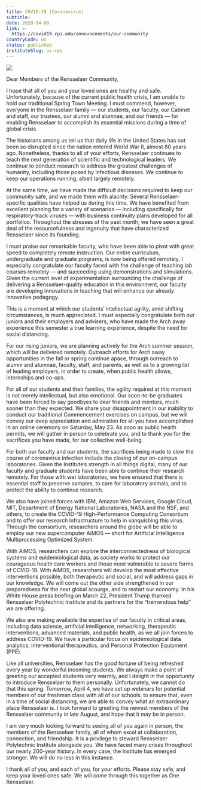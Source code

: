 ```yaml
---
title: COVID-19 (Coronavirus)
subtitle: 
date: 2020-04-08
link: >-
  https://covid19.rpi.edu/announcements/our-community
countryCode: us
status: published
instituteSlug: us-rpi
---
```

![](https://covid19.rpi.edu/themes/custom/paperclip/img/favicons/apple-touch-icon.png)

Dear Members of the Rensselaer Community,

I hope that all of you and your loved ones are healthy and safe. Unfortunately, because of the current public health crisis, I am unable to hold our traditional Spring Town Meeting. I must commend, however, everyone in the Rensselaer family — our students, our faculty, our Cabinet and staff, our trustees, our alumni and alumnae, and our friends — for enabling Rensselaer to accomplish its essential missions during a time of global crisis.

The historians among us tell us that daily life in the United States has not been so disrupted since the nation entered World War II, almost 80 years ago. Nonetheless, thanks to all of your efforts, Rensselaer continues to teach the next generation of scientific and technological leaders. We continue to conduct research to address the greatest challenges of humanity, including those posed by infectious diseases. We continue to keep our operations running, albeit largely remotely.

At the same time, we have made the difficult decisions required to keep our community safe, and we made them with alacrity. Several Rensselaer-specific qualities have helped us during this time. We have benefited from excellent planning for a variety of scenarios — including specifically for respiratory-track viruses — with business continuity plans developed for all portfolios. Throughout the stresses of the past month, we have seen a great deal of the resourcefulness and ingenuity that have characterized Rensselaer since its founding.

I must praise our remarkable faculty, who have been able to pivot with great speed to completely remote instruction. Our entire curriculum, undergraduate and graduate programs, is now being offered remotely. I especially congratulate our faculty faced with the challenge of teaching lab courses remotely — and succeeding using demonstrations and simulations. Given the current level of experimentation surrounding the challenge of delivering a Rensselaer-quality education in this environment, our faculty are developing innovations in teaching that will enhance our already innovative pedagogy.

This is a moment at which our students’ intellectual agility, amid shifting circumstances, is much appreciated. I must especially congratulate both our juniors and their employers and advisers, who have made the Arch away experience this semester a true learning experience, despite the need for social distancing.

For our rising juniors, we are planning actively for the Arch summer session, which will be delivered remotely. Outreach efforts for Arch away opportunities in the fall or spring continue apace, through outreach to alumni and alumnae, faculty, staff, and parents, as well as to a growing list of leading employers, in order to create, when public health allows, internships and co-ops.

For all of our students and their families, the agility required at this moment is not merely intellectual, but also emotional. Our soon-to-be graduates have been forced to say goodbyes to dear friends and mentors, much sooner than they expected. We share your disappointment in our inability to conduct our traditional Commencement exercises on campus, but we will convey our deep appreciation and admiration for all you have accomplished in an online ceremony on Saturday, May 23. As soon as public health permits, we will gather in person to celebrate you, and to thank you for the sacrifices you have made, for our collective well-being.

For both our faculty and our students, the sacrifices being made to slow the course of coronavirus infection include the closing of our on-campus laboratories. Given the Institute’s strength in all things digital, many of our faculty and graduate students have been able to continue their research remotely. For those with wet laboratories, we have ensured that there is essential staff to preserve samples, to care for laboratory animals, and to protect the ability to continue research.

We also have joined forces with IBM, Amazon Web Services, Google Cloud, MIT, Department of Energy National Laboratories, NASA and the NSF, and others, to create the COVID-19 High-Performance Computing Consortium and to offer our research infrastructure to help in vanquishing this virus. Through the consortium, researchers around the globe will be able to employ our new supercomputer AiMOS — short for Artificial Intelligence Multiprocessing Optimized System.

With AiMOS, researchers can explore the interconnectedness of biological systems and epidemiological data, as society works to protect our courageous health care workers and those most vulnerable to severe forms of COVID-19. With AiMOS, researchers will develop the most effective interventions possible, both therapeutic and social, and will address gaps in our knowledge. We will come out the other side strengthened in our preparedness for the next global scourge, and to restart our economy. In his White House press briefing on March 22, President Trump thanked Rensselaer Polytechnic Institute and its partners for the “tremendous help” we are offering.

We also are making available the expertise of our faculty in critical areas, including data science, artificial intelligence, networking, therapeutic interventions, advanced materials, and public health, as we all join forces to address COVID-19. We have a particular focus on epidemiological data analytics, interventional therapeutics, and Personal Protection Equipment (PPE).

Like all universities, Rensselaer has the good fortune of being refreshed every year by wonderful incoming students. We always make a point of greeting our accepted students very warmly, and I delight in the opportunity to introduce Rensselaer to them personally. Unfortunately, we cannot do that this spring. Tomorrow, April 4, we have set up webinars for potential members of our freshman class with all of our schools, to ensure that, even in a time of social distancing, we are able to convey what an extraordinary place Rensselaer is. I look forward to greeting the newest members of the Rensselaer community in late August, and hope that it may be in person.

I am very much looking forward to seeing all of you again in person, the members of the Rensselaer family, all of whom excel at collaboration, connection, and friendship. It is a privilege to steward Rensselaer Polytechnic Institute alongside you. We have faced many crises throughout our nearly 200-year history. In every case, the Institute has emerged stronger. We will do no less in this instance.

I thank all of you, and each of you, for your efforts. Please stay safe, and keep your loved ones safe. We will come through this together as One Rensselaer.